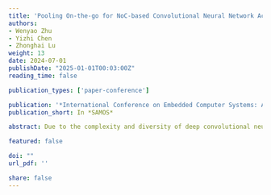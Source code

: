 ```yaml
---
title: 'Pooling On-the-go for NoC-based Convolutional Neural Network Accelerator'
authors:
- Wenyao Zhu
- Yizhi Chen
- Zhonghai Lu
weight: 13
date: 2024-07-01
publishDate: "2025-01-01T00:03:00Z"
reading_time: false

publication_types: ['paper-conference']

publication: '*International Conference on Embedded Computer Systems: Architectures, Modeling and Simulation (SAMOS XXIV)*'
publication_short: In *SAMOS*

abstract: Due to the complexity and diversity of deep convolutional neural networks (CNNs), Network-on-chip (NoC) based CNN accelerators have grown in popularity to improve inference efficiency and flexibility. Current optimization approaches focus on computational-heavy layers. Therefore, pooling layers are often ignored and processed individually using general processing units. In this work, we explore the acceleration of pooling layers by in-network processing. We propose a pooling on-the-go method to do the pooling operations while transmitting its prior layer outputs. Consequently, we combine the pooling layer with its prior convolution layer to remove unnecessary data movements. We demonstrate our method on a cycle-accurate NoC-CNN accelerator simulator on two CNN models, LeNet and VGG16. The results show that the processing time of individual pooling layers is almost eliminated by around 99%. Compared with the pooling standalone baseline, we can achieve 1.09x speedup in the full LeNet model, and up to 1.16x speedup in the combined layers that our approach applies.

featured: false

doi: ""
url_pdf: ''

share: false
---
```


